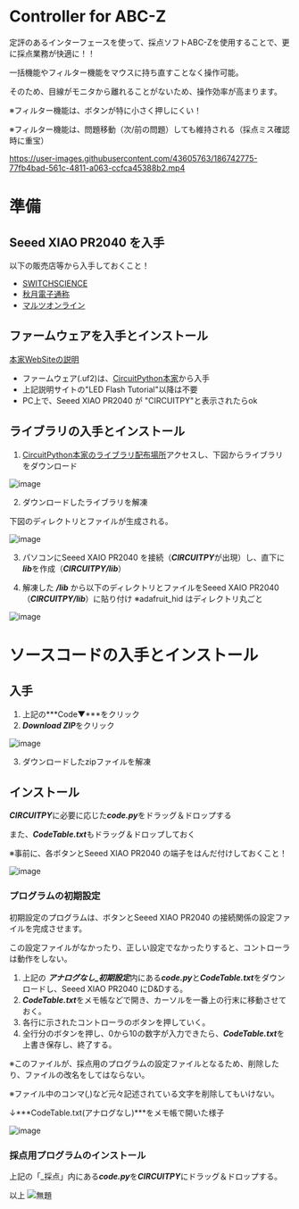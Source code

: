 # Controller for ABC-Z
定評のあるインターフェースを使って、採点ソフトABC-Zを使用することで、更に採点業務が快適に！！

一括機能やフィルター機能をマウスに持ち直すことなく操作可能。

そのため、目線がモニタから離れることがないため、操作効率が高まります。

※フィルター機能は、ボタンが特に小さく押しにくい！

※フィルター機能は、問題移動（次/前の問題）しても維持される（採点ミス確認時に重宝）

https://user-images.githubusercontent.com/43605763/186742775-77fb4bad-561c-4811-a063-ccfca45388b2.mp4



# 準備
## Seeed XIAO PR2040 を入手
以下の販売店等から入手しておくこと！
- [SWITCHSCIENCE](https://www.switch-science.com/catalog/7634/)
- [秋月電子通称](https://akizukidenshi.com/catalog/g/gM-17044/)
- [マルツオンライン](https://www.marutsu.co.jp/pc/i/2229736/)


## ファームウェアを入手とインストール
 [本家WebSiteの説明](https://wiki.seeedstudio.com/XIAO-RP2040-with-CircuitPython/)
- ファームウェア(.uf2)は、[CircuitPython本家](https://circuitpython.org/board/seeeduino_xiao_rp2040/)から入手
- 上記説明サイトの"LED Flash Tutorial"以降は不要
- PC上で、Seeed XIAO PR2040 が "CIRCUITPY"と表示されたらok


## ライブラリの入手とインストール　
1. [CircuitPython本家のライブラリ配布場所](https://circuitpython.org/libraries)アクセスし、下図からライブラリをダウンロード

![image](https://user-images.githubusercontent.com/43605763/185802350-7a6c4999-844f-4b76-9860-59f934375b84.png)

2. ダウンロードしたライブラリを解凍

下図のディレクトリとファイルが生成される。

![image](https://user-images.githubusercontent.com/43605763/185802707-b66e42cc-9f02-4a70-8974-5c61c6941ead.png)

3. パソコンにSeeed XAIO PR2040 を接続（***CIRCUITPY***が出現）し、直下に***lib***を作成（***CIRCUITPY/lib***）

4. 解凍した ***/lib*** から以下のディレクトリとファイルをSeeed XAIO PR2040（***CIRCUITPY/lib***）に貼り付け
  ※adafruit_hid はディレクトリ丸ごと
 
![image](https://user-images.githubusercontent.com/43605763/185802888-962c7d67-b286-45b4-8abc-6b16a9cc2b04.png)



# ソースコードの入手とインストール
## 入手
1. 上記の***Code▼***をクリック
2. ***Download ZIP***をクリック

![image](https://user-images.githubusercontent.com/43605763/186346284-155919a4-edf8-4373-bf9f-97778d5a4871.png)

3. ダウンロードしたzipファイルを解凍


## インストール
***CIRCUITPY***に必要に応じた***code.py***をドラッグ＆ドロップする

また、***CodeTable.txt***もドラッグ＆ドロップしておく

※事前に、各ボタンとSeeed XIAO PR2040 の端子をはんだ付けしておくこと！

![image](https://user-images.githubusercontent.com/43605763/186352581-a76f5442-3beb-4440-bfcb-bcfb411125ad.png)

### プログラムの初期設定
初期設定のプログラムは、ボタンとSeeed XIAO PR2040 の接続関係の設定ファイルを完成させます。

この設定ファイルがなかったり、正しい設定でなかったりすると、コントローラは動作をしない。



 1. 上記の ***アナログなし_初期設定***内にある***code.py***と***CodeTable.txt***をダウンロードし、Seeed XIAO PR2040 にD&Dする。
 2. ***CodeTable.txt***をメモ帳などで開き、カーソルを一番上の行末に移動させておく。
 3. 各行に示されたコントローラのボタンを押していく。
 4. 全行分のボタンを押し、0から10の数字が入力できたら、***CodeTable.txt***を上書き保存し、終了する。
 
 ※このファイルが、採点用のプログラムの設定ファイルとなるため、削除したり、ファイルの改名をしてはならない。

※ファイル中のコンマ(,)など元々記述されている文字を削除してもいけない。


↓***CodeTable.txt(アナログなし)***をメモ帳で開いた様子

![image](https://user-images.githubusercontent.com/43605763/191004226-fe6582ee-8994-4adc-a3c8-10d8aae47128.png)



### 採点用プログラムのインストール
上記の「_採点」内にある***code.py***を***CIRCUITPY***にドラッグ＆ドロップする。

以上
![無題](https://user-images.githubusercontent.com/43605763/193412433-27ef0b59-3ff2-4b9f-b67c-aad0a8d484f2.png)



